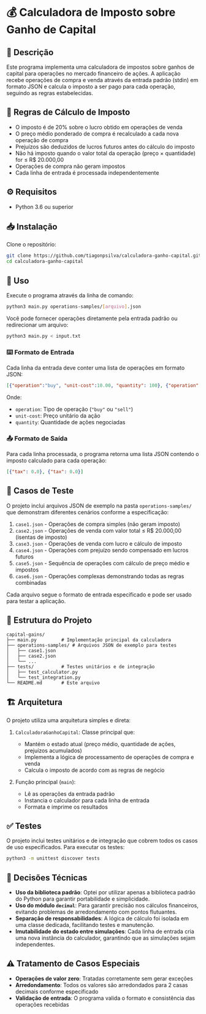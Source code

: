 # 💰 Calculadora de Imposto sobre Ganho de Capital

## 📝 Descrição

Este programa implementa uma calculadora de impostos sobre ganhos de capital para operações no mercado financeiro de ações. A aplicação recebe operações de compra e venda através da entrada padrão (stdin) em formato JSON e calcula o imposto a ser pago para cada operação, seguindo as regras estabelecidas.

## 📜 Regras de Cálculo de Imposto

- O imposto é de 20% sobre o lucro obtido em operações de venda
- O preço médio ponderado de compra é recalculado a cada nova operação de compra
- Prejuízos são deduzidos de lucros futuros antes do cálculo do imposto
- Não há imposto quando o valor total da operação (preço × quantidade) for ≤ R$ 20.000,00
- Operações de compra não geram impostos
- Cada linha de entrada é processada independentemente

## ⚙️ Requisitos

- Python 3.6 ou superior


## 📥 Instalação

Clone o repositório:

```bash
git clone https://github.com/tiagonpsilva/calculadora-ganho-capital.git
cd calculadora-ganho-capital
```

## 🚀 Uso

Execute o programa através da linha de comando:

```bash
python3 main.py operations-samples/[arquivo].json
```

Você pode fornecer operações diretamente pela entrada padrão ou redirecionar um arquivo:

```bash
python3 main.py < input.txt
```

### ⌨️ Formato de Entrada

Cada linha da entrada deve conter uma lista de operações em formato JSON:

```json
[{"operation":"buy", "unit-cost":10.00, "quantity": 100}, {"operation":"sell", "unit-cost":15.00, "quantity": 50}]
```

Onde:
- `operation`: Tipo de operação (`"buy"` ou `"sell"`)
- `unit-cost`: Preço unitário da ação
- `quantity`: Quantidade de ações negociadas

### 📤 Formato de Saída

Para cada linha processada, o programa retorna uma lista JSON contendo o imposto calculado para cada operação:

```json
[{"tax": 0.0}, {"tax": 0.0}]
```

## 🧪 Casos de Teste

O projeto inclui arquivos JSON de exemplo na pasta `operations-samples/` que demonstram diferentes cenários conforme a especificação:

1. `case1.json` - Operações de compra simples (não geram imposto)
2. `case2.json` - Operações de venda com valor total ≤ R$ 20.000,00 (isentas de imposto)
3. `case3.json` - Operações de venda com lucro e cálculo de imposto
4. `case4.json` - Operações com prejuízo sendo compensado em lucros futuros
5. `case5.json` - Sequência de operações com cálculo de preço médio e impostos
6. `case6.json` - Operações complexas demonstrando todas as regras combinadas

Cada arquivo segue o formato de entrada especificado e pode ser usado para testar a aplicação.

## 📁 Estrutura do Projeto

```
capital-gains/
├── main.py         # Implementação principal da calculadora
├── operations-samples/ # Arquivos JSON de exemplo para testes
│   ├── case1.json
│   ├── case2.json
│   └── ...
├── tests/          # Testes unitários e de integração
│   ├── test_calculator.py
│   └── test_integration.py
└── README.md       # Este arquivo
```

## 🏗️ Arquitetura

O projeto utiliza uma arquitetura simples e direta:

1. `CalculadoraGanhoCapital`: Classe principal que:
   - Mantém o estado atual (preço médio, quantidade de ações, prejuízos acumulados)
   - Implementa a lógica de processamento de operações de compra e venda
   - Calcula o imposto de acordo com as regras de negócio

2. Função principal (`main`):
   - Lê as operações da entrada padrão
   - Instancia o calculador para cada linha de entrada
   - Formata e imprime os resultados

## ✅ Testes

O projeto inclui testes unitários e de integração que cobrem todos os casos de uso especificados. Para executar os testes:

```bash
python3 -m unittest discover tests
```

## 🧠 Decisões Técnicas

- **Uso da biblioteca padrão**: Optei por utilizar apenas a biblioteca padrão do Python para garantir portabilidade e simplicidade.
- **Uso do módulo `decimal`**: Para garantir precisão nos cálculos financeiros, evitando problemas de arredondamento com pontos flutuantes.
- **Separação de responsabilidades**: A lógica de cálculo foi isolada em uma classe dedicada, facilitando testes e manutenção.
- **Imutabilidade do estado entre simulações**: Cada linha de entrada cria uma nova instância do calculador, garantindo que as simulações sejam independentes.

## ⚠️ Tratamento de Casos Especiais

- **Operações de valor zero**: Tratadas corretamente sem gerar exceções
- **Arredondamento**: Todos os valores são arredondados para 2 casas decimais conforme especificado
- **Validação de entrada**: O programa valida o formato e consistência das operações recebidas